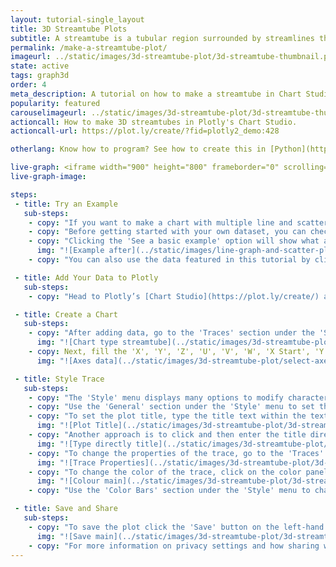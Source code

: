 ```yaml
---
layout: tutorial-single_layout
title: 3D Streamtube Plots
subtitle: A streamtube is a tubular region surrounded by streamlines that form a closed loop. It's a continuous version of a streamtube plot (3D quiver plot) and can provide insight into flow data from natural systems.
permalink: /make-a-streamtube-plot/
imageurl: ../static/images/3d-streamtube-plot/3d-streamtube-thumbnail.png
state: active
tags: graph3d
order: 4
meta_description: A tutorial on how to make a streamtube in Chart Studio.
popularity: featured
carouselimageurl: ../static/images/3d-streamtube-plot/3d-streamtube-thumbnail.png
actioncall: How to make 3D streamtubes in Plotly's Chart Studio.
actioncall-url: https://plot.ly/create/?fid=plotly2_demo:428

otherlang: Know how to program? See how to create this in [Python](https://plot.ly/python/streamtube-plot/) or [R](https://plot.ly/r/streamtube-plot/).

live-graph: <iframe width="900" height="800" frameborder="0" scrolling="no" src="https://plot.ly/~plotly2_demo/428.embed"></iframe>
live-graph-image:

steps:
 - title: Try an Example
   sub-steps:
    - copy: "If you want to make a chart with multiple line and scatter traces, this tutorial is for you!"
    - copy: "Before getting started with your own dataset, you can check out an example. First, select the 'Type' menu. Hovering the mouse over the chart type icon will display three options: 1) Charts like this by Plotly users, 2) View tutorials on this chart type, and, 3) See a basic example."
    - copy: "Clicking the 'See a basic example' option will show what a sample chart looks like after adding data and editing with the style. You'll also see what labels and style attributes were selected for this specific chart, as well as the end result."
      img: "![Example after](../static/images/line-graph-and-scatter-plot-with-excel/scatter-try-example.gif)"
    - copy: "You can also use the data featured in this tutorial by clicking on 'Open This Data in Plotly' on the left-hand side. It'll open in Chart Studio."

 - title: Add Your Data to Plotly
   sub-steps:
    - copy: "Head to Plotly’s [Chart Studio](https://plot.ly/create/) and add your data. You have the option of typing directly in the grid, uploading your file, or entering a URL of an online dataset. Plotly accepts .xls, .xlsx, or .csv files. For more information on how to enter your data, see [this](https://help.plot.ly/add-data-to-the-plotly-grid/) tutorial."

 - title: Create a Chart
   sub-steps:
    - copy: "After adding data, go to the 'Traces' section under the 'Structure' menu on the left-hand side. Choose the 'Type' of trace, then choose 'Streamtube' under '3D' chart type."
      img: "![Chart type streamtube](../static/images/3d-streamtube-plot/chart-type-streamtube.png)"
    - copy: Next, fill the 'X', 'Y', 'Z', 'U', 'V', 'W', 'X Start', 'Y start', and 'Z Start' values from the dropdown to create the plot. This will create a raw trace for the str data, as seen below."
      img: "![Axes data](../static/images/3d-streamtube-plot/select-axes-data.png)"

 - title: Style Trace
   sub-steps:
    - copy: "The 'Style' menu displays many options to modify characteristics of the overall chart layout or the individual traces. To see more options about styling the chart, visit the [style and layout](https://help.plot.ly/tutorials/#layout) section of the Chart Studio documentation."
    - copy: "Use the 'General' section under the 'Style' menu to set the plot title, as well as change the layout background, margin color and font styles."
    - copy: "To set the plot title, type the title text within the textbox provided under the 'Title' property."
      img: "![Plot Title](../static/images/3d-streamtube-plot/3d-streamtube-title.png)"
    - copy: "Another approach is to click and then enter the title directly on the plot interface. The same can be done for the colorscale title."
      img: "![Type directly title](../static/images/3d-streamtube-plot/3d-streamtube-title-direct.png)"
    - copy: "To change the properties of the trace, go to the 'Traces' section under the 'Style' menu."
      img: "![Trace Properties](../static/images/3d-streamtube-plot/3d-streamtube-trace-properties.png)"
    - copy: "To change the color of the trace, click on the color panel on the right-side of the `Colorscale` property and choose the scale type from the dropdown, followed by the desired colorscale as seen below."
      img: "![Colour main](../static/images/3d-streamtube-plot/3d-streamtube-colourscale.gif)"
    - copy: "Use the 'Color Bars' section under the 'Style' menu to change the properties of the color bar."

 - title: Save and Share
   sub-steps:
    - copy: "To save the plot click the 'Save' button on the left-hand side. A save modal will appear, as seen below, where you can specify the filenames and privacy settings for your plot and data grid."
      img: "![Save main](../static/images/3d-streamtube-plot/3d-streamtube-save-main.png)"
    - copy: "For more information on privacy settings and how sharing works, visit Plotly's [sharing tutorial](http://help.plot.ly/save-share-and-export-in-plotly/)."
---
```

